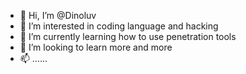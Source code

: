 - 👋 Hi, I’m @Dinoluv
- 👀 I’m interested in coding language and hacking 
- 🌱 I’m currently learning how to use penetration tools 
- 💞️ I’m looking to learn more and more 
- 📫 ......

<!---
Dinoluv/Dinoluv is a ✨ special ✨ repository because its `README.md` (this file) appears on your GitHub profile.
You can click the Preview link to take a look at your changes.
--->
